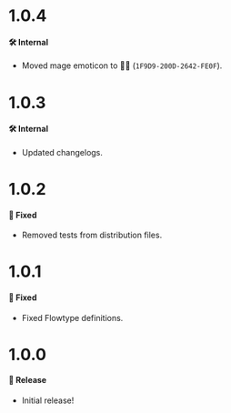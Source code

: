 # 1.0.4
#### 🛠 Internal
* Moved mage emoticon to 🧙‍♂️ (`1F9D9-200D-2642-FE0F`).

# 1.0.3
#### 🛠 Internal
* Updated changelogs.

# 1.0.2
#### 🐞 Fixed
* Removed tests from distribution files.

# 1.0.1
#### 🐞 Fixed
* Fixed Flowtype definitions.

# 1.0.0
#### 🎉 Release
* Initial release!
